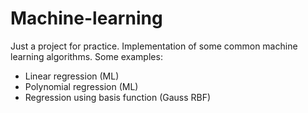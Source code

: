 # Machine-learning

Just a project for practice. Implementation of some common machine learning algorithms. Some examples:
  - Linear regression (ML)
  - Polynomial regression (ML)
  - Regression using basis function (Gauss RBF)
